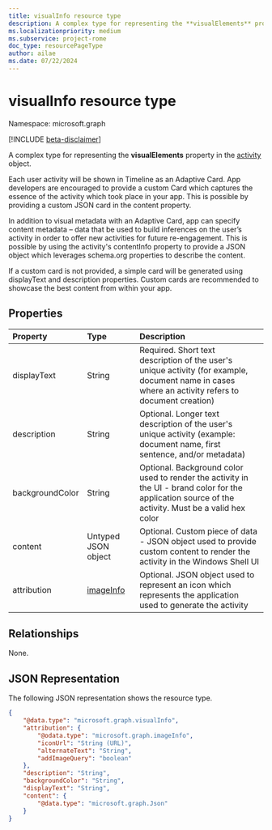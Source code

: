 ```yaml
---
title: visualInfo resource type
description: A complex type for representing the **visualElements** property in the activity object.
ms.localizationpriority: medium
ms.subservice: project-rome
doc_type: resourcePageType
author: ailae
ms.date: 07/22/2024
---
```


# visualInfo resource type

Namespace: microsoft.graph

[!INCLUDE [beta-disclaimer](../../includes/beta-disclaimer.md)]

A complex type for representing the **visualElements** property in the [activity](../resources/projectrome-activity.md) object.

Each user activity will be shown in Timeline as an Adaptive Card. App developers are encouraged to provide a custom Card which captures the essence of the activity which took place in your app. This is possible by providing a custom JSON card in the content property.

In addition to visual metadata with an Adaptive Card, app can specify content metadata – data that be used to build inferences on the user’s activity in order to offer new activities for future re-engagement. This is possible by using the activity's contentInfo property to provide a JSON object which leverages schema.org properties to describe the content.

If a custom card is not provided, a simple card will be generated using displayText and description properties. Custom cards are recommended to showcase the best content from within your app.

## Properties

| Property        | Type                                               | Description                                                                                                                                          |
| :-------------- | :------------------------------------------------- | :--------------------------------------------------------------------------------------------------------------------------------------------------- |
| displayText     | String                                             | Required. Short text description of the user's unique activity (for example, document name in cases where an activity refers to document creation)   |
| description     | String                                             | Optional. Longer text description of the user's unique activity (example: document name, first sentence, and/or metadata)                            |
| backgroundColor | String                                             | Optional. Background color used to render the activity in the UI - brand color for the application source of the activity. Must be a valid hex color |
| content         | Untyped JSON object                                | Optional. Custom piece of data - JSON object used to provide custom content to render the activity in the Windows Shell UI                           |
| attribution     | [imageInfo](../resources/projectrome-imageinfo.md) | Optional. JSON object used to represent an icon which represents the application used to generate the activity                                       |

## Relationships
None.

## JSON Representation

The following JSON representation shows the resource type.

<!-- {
  "blockType": "resource",
  "optionalProperties": [
    "attribution",
    "description",
    "backgroundColor",
    "content"
  ],
  "@odata.type": "microsoft.graph.visualInfo"
}-->

```json
{
    "@data.type": "microsoft.graph.visualInfo",
    "attribution": {
        "@odata.type": "microsoft.graph.imageInfo",
        "iconUrl": "String (URL)",
        "alternateText": "String",
        "addImageQuery": "boolean"
    },
    "description": "String",
    "backgroundColor": "String",
    "displayText": "String",
    "content": {
        "@data.type": "microsoft.graph.Json"
    }
}
```

<!-- uuid: 8fcb5dbc-d5aa-4681-8e31-b001d5168d79
2017-06-07 14:57:30 UTC -->

<!--
{
  "type": "#page.annotation",
  "description": "visualinfo resource",
  "keywords": "",
  "section": "documentation",
  "tocPath": "",
  "suppressions": []
}
-->
